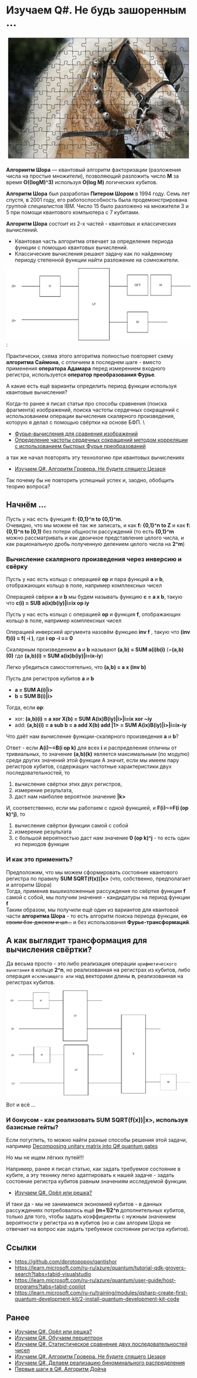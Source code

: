 # Изучаем Q#. Не будь зашоренным ...

![КДПВ](https://raw.githubusercontent.com/dprotopopov/qantishor/main/orig.webp)

**Алгориитм Шора** — квантовый алгоритм факторизации (разложения числа на простые множители), позволяющий разложить число **M** за время **O((logM)^3)** используя **O(log M)** логических кубитов.

**Алгоритм Шора** был разработан **Питером Шором** в 1994 году. Семь лет спустя, в 2001 году, его работоспособность была продемонстрирована группой специалистов IBM. Число 15 было разложено на множители 3 и 5 при помощи квантового компьютера с 7 кубитами.

**Алгоритм Шора** состоит из 2-х частей - квантовых и классических вычислений.
- Квантовая часть алгоритма отвечает за определение периода функции с помощью квантовых вычислений.
- Классические вычисления решают задачу как по найденному периоду степенной функции найти разложение на сомножители.

![Алгоритм Шора. Квантовая часть](https://raw.githubusercontent.com/dprotopopov/qantishor/main/Алгоритм_Шора.jpg):

Практически, схема этого алгоритма полностью повторяет схему **алгоритма Саймона**, с отличием в последнем шаге - вместо применения **оператора Адамара** перед измерением входного регистра, используется **оператор преобразования Фурье**.

А какие есть ещё варианты определить период функции используя квантовые вычисления?

Когда-то ранее я писал статьи про способы сравнения (поиска фрагмента) изображений, поиска частоты сердечных сокращений с использованием операции вычисления скалярного произведения, которую я делал с помощью свёртки на основе БФП. \
- [Фурье-вычисления для сравнения изображений](https://habr.com/p/266129/)
- [Определение частоты сердечных сокращений методом корреляции с использованием быстрых Фурье преобразований](https://habr.com/p/597715/)

а так же начал повторять эту технологию при квантовых вычислениях
- [Изучаем Q#. Алгоритм Гровера. Не будите спящего Цезаря](https://habr.com/p/768666/)

Так почему бы не повторить успешный успех и, заодно, обобщить теорию вопроса?

## Начнём ...

Пусть у нас есть функция **f: {0,1}^n to {0,1}^m**. \
Очевидно, что мы можем её так же записать, и как **f: {0,1}^n to Z** и как **f: {0,1}^n to [0,1)** без потери общности рассуждений (то есть **{0,1}^m** можно рассматривать и как двоичное представление целого числа, и как рациональную дробь полученную делением целого числа на **2^m**)

### Вычисление скалярного произведения через инверсию и свёрку

Пусть у нас есть кольцо с операцией **op** и пара функций **a** и **b**, отображающих кольцо в поле, например комплексных чисел

Операцией свёрки **a** и **b** мы будем называть функцию **c = a x b**, такую что **c(i) = SUB a(ix)b(iy)|i=ix op iy**

Пусть у нас есть кольцо с операцией **op** и функция **f**, отображающих кольцо в поле, например комплексных чисел

Операцией инверсией аргумента назовём функцию **inv f** , такую что **(inv f)(i) = f( -i )**, где **i op -i == 0**

Скалярным произведением **a** и **b** называют **(a,b) = SUM a(i)b(i)** (=**(a,b)(0)** где **(a,b)(i) = SUM a(ix)b(iy)|i=ix-iy**)

Легко убедиться самостоятельно, что **(a,b) = a x (inv b)**

Пусть для регистров кубитов **a** и **b**

- **a = SUM A(i)|i>**
- **b = SUM B(i)|i>**

Тогда, если **op**:

- xor: **(a,b)(i) = a xor X(b) = SUM A(ix)B(iy)|i>|i=ix xor ~iy**
- add: **(a,b)(i) = a sub b = a add X(b) add |1> = SUM A(ix)B(iy)|i>|i=ix-iy**

Что даёт нам вычисление функции-скалярного произведения **a** и **b**?

Ответ - если **A(i)~=B(i op k)** для всех **i** и распределения отличны от тривиальных, то значение **(a,b)(k)** является максимальным (по модулю) среди других значений этой функции
А значит, если мы имеем пару регистров кубитов, содержащих частотные характеристики двух последовательностей, то 
1. вычисление свёртки этих двух регистров,
2. измерение результата, 
3. даст нам наиболее вероятное значение **|k>**

И, соответственно, если мы работаем с одной функцией, и **F(i)~=F(i (op k)^j)**, то
1. вычисление свёртки функции самой с собой
2. измерение результата
3. с большой вероятностью даст нам значение **0 (op k)^j** - то есть один из периодов функции

### И как это применить?

Предположим, что мы можем сформировать состояние квантового регистра по правилу **SUM SQRT(f(x))|x>** (что, собственно, предполагает и алгоритм Шора)\
Тогда, применив вышеизложенные рассуждения по свёртке функции **f** самой с собой, мы получим значения - кандидатуры на период функции **f** \
Таким образом, мы получили ещё один из вариантов для квантовой части **алгоритма Шора** - то есть алгоритм поиска периода функции, ~~со своим бэк-джеком и шл...~~ и без использования **Фурье-трансформаций**.

## А как выглядит трансформация для вычисления свёртки?

Да весьма просто - это либо реализация операции `арифметического вычитания` в кольце **2^n**, но реализованная на регистрах из кубитов, либо операция `исключающего или` над векторами длины **n**, реализованная на регистрах кубитов.

![Схема алгоритма поиска периода с использованием свёртки](https://raw.githubusercontent.com/dprotopopov/qantishor/main/Алгоритм_свёртки.jpg)

Вот и всё ...

### И бонусом - как реализовать **SUM SQRT(f(x))|x>**, используя базисные гейты?

Если погуглить, то можно найти разные способы решения этой задачи, например [Decomposing unitary matrix into Q# quantum gates](https://codeforces.net/blog/entry/84655)

Но мы не ищем лёгких путей!!!

Например, ранее я писал статью, как задать требуемое состояние в кубите, а эту технику легко адаптировать к нашей задаче - задать состояние регистра кубитов равным значениям исследуемой функции.
- [Изучаем Q#. Орёл или решка?](https://habr.com/p/772722/)

И таки да - мы не занимаемся экономией кубитов - в данных рассуждениях потребовалось ещё **(m+1)2^n** дополнительных кубитов, только для того, чтобы задать коэффициенты с нужным значением вероятности у регистра из **n** кубитов (но и сам алгорим Шора не отвечает на вопрос как задать требуемое состояние регистра кубитов).

## Ссылки
- https://github.com/dprotopopov/qantishor
- https://learn.microsoft.com/ru-ru/azure/quantum/tutorial-qdk-grovers-search?tabs=tabid-visualstudio
- https://learn.microsoft.com/ru-ru/azure/quantum/user-guide/host-programs?tabs=tabid-copilot
- https://learn.microsoft.com/ru-ru/training/modules/qsharp-create-first-quantum-development-kit/2-install-quantum-development-kit-code

## Ранее

- [Изучаем Q#. Орёл или решка?](https://habr.com/p/772722/)
- [Изучаем Q#. Обучаем перцептрон](https://habr.com/p/772172/)
- [Изучаем Q#. Статистическое сравнение двух последовательностей чисел](https://habr.com/p/769148/)
- [Изучаем Q#. Алгоритм Гровера. Не будите спящего Цезаря](https://habr.com/p/768666/)
- [Изучаем Q#. Делаем реализацию биноминального распределения](https://habr.com/p/766512/)
- [Первые шаги в Q#. Алгоритм Дойча](https://habr.com/p/759352/)







